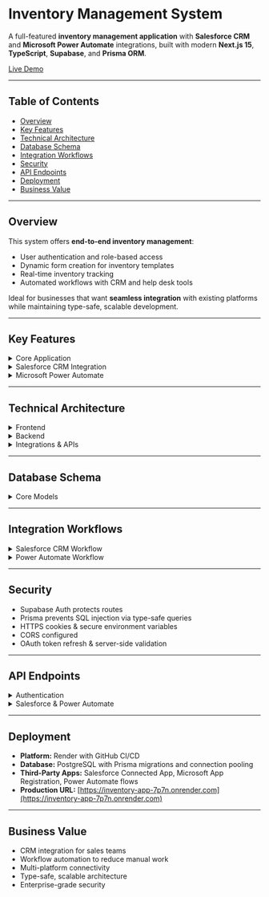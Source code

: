 # Inventory Management System

A full-featured **inventory management application** with **Salesforce CRM** and **Microsoft Power Automate** integrations, built with modern **Next.js 15**, **TypeScript**, **Supabase**, and **Prisma ORM**.

[Live Demo](https://inventory-app-7p7n.onrender.com)

---

## Table of Contents

* [Overview](#overview)
* [Key Features](#key-features)
* [Technical Architecture](#technical-architecture)
* [Database Schema](#database-schema)
* [Integration Workflows](#integration-workflows)
* [Security](#security)
* [API Endpoints](#api-endpoints)
* [Deployment](#deployment)
* [Business Value](#business-value)

---

## Overview

This system offers **end-to-end inventory management**:

* User authentication and role-based access
* Dynamic form creation for inventory templates
* Real-time inventory tracking
* Automated workflows with CRM and help desk tools

Ideal for businesses that want **seamless integration** with existing platforms while maintaining type-safe, scalable development.

---

## Key Features

<details>
<summary>Core Application</summary>

* **User Authentication** – Supabase-powered secure login/registration
* **Dynamic Form Builder** – Text, number, and boolean field support
* **Inventory Management** – CRUD operations on items and templates
* **Template System** – Reusable inventory templates
* **Search & Filtering** – Advanced queries across inventories and items
* **Responsive UI** – Mobile-friendly, light/dark themes

</details>

<details>
<summary>Salesforce CRM Integration</summary>

* **OAuth Authentication** – Secure connection to Salesforce accounts
* **Data Export** – Create Accounts and Contacts from inventory
* **Real-time Sync** – Push updates to CRM automatically
* **Session Management** – Automatic token refresh and error handling

</details>

<details>
<summary>Microsoft Power Automate</summary>

* **OneDrive Integration** – Upload support tickets as JSON files
* **Automated Workflows** – Trigger email and mobile notifications
* **Help Desk Support** – Create tickets from any page
* **Cloud Flow Processing** – Automatic file handling

</details>

---

## Technical Architecture

<details>
<summary>Frontend</summary>

* **Next.js 15** with App Router
* **TypeScript** for type safety
* **Tailwind CSS** for styling
* **Shadcn/ui** component library
* **React Hook Form** for forms
* **Lucide React** for icons

</details>

<details>
<summary>Backend</summary>

* **Next.js API Routes** for server logic
* **Supabase** for authentication and database
* **Prisma ORM** with PostgreSQL
* **OAuth 2.0** for third-party integrations

</details>

<details>
<summary>Integrations & APIs</summary>

* **Salesforce REST API** – CRM
* **Microsoft Graph API** – OneDrive
* **Power Automate** – Workflow automation
* **Axios** – HTTP requests

</details>

---

## Database Schema

<details>
<summary>Core Models</summary>

* **User** – UUID, profile info, inventories, items, comments, likes
* **Category** – Inventory categories, indexed by name
* **Inventory (Template)** – Title, description, image, tags, dynamic fields, versioning
* **Item** – Based on templates, custom ID, dynamic data, versioning
* **Engagement** – Comments and likes with unique constraints

</details>

---

## Integration Workflows

<details>
<summary>Salesforce CRM Workflow</summary>

1. Connect via "Connect to Salesforce" button
2. OAuth login & secure token storage
3. Fill export form
4. API creates Salesforce Account & Contact
5. Confirmation with record IDs

</details>

<details>
<summary>Power Automate Workflow</summary>

1. Click "Help" button
2. Fill support ticket form (issue, priority)
3. JSON ticket uploaded to OneDrive
4. Power Automate flow triggered
5. Admin email and mobile notifications sent

</details>

---

## Security

* Supabase Auth protects routes
* Prisma prevents SQL injection via type-safe queries
* HTTPS cookies & secure environment variables
* CORS configured
* OAuth token refresh & server-side validation

---

## API Endpoints

<details>
<summary>Authentication</summary>

* `GET /api/auth/salesforce` – Initiate Salesforce OAuth
* `GET /api/auth/salesforce/callback` – OAuth callback
* `GET /api/auth/microsoft` – Initiate Microsoft OAuth
* `GET /api/auth/microsoft/callback` – OAuth callback

</details>

<details>
<summary>Salesforce & Power Automate</summary>

* `POST /api/salesforce/create-account` – Export inventory to Salesforce
* `POST /api/power-automate/upload-ticket` – Upload support tickets

</details>

---

## Deployment

* **Platform:** Render with GitHub CI/CD
* **Database:** PostgreSQL with Prisma migrations and connection pooling
* **Third-Party Apps:** Salesforce Connected App, Microsoft App Registration, Power Automate flows
* **Production URL:** [https://inventory-app-7p7n.onrender.com](https://inventory-app-7p7n.onrender.com)

---

## Business Value

* CRM integration for sales teams
* Workflow automation to reduce manual work
* Multi-platform connectivity
* Type-safe, scalable architecture
* Enterprise-grade security
